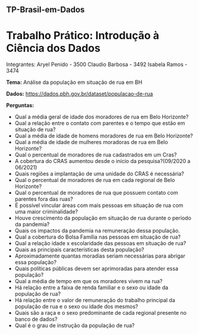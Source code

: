 ## TP-Brasil-em-Dados

# Trabalho Prático: Introdução à Ciência dos Dados
Integrantes:
Aryel Penido - 3500
Claudio Barbosa - 3492
Isabela Ramos - 3474

**Tema:** Análise da população em situação de rua em BH

**Dados:** https://dados.pbh.gov.br/dataset/populacao-de-rua

**Perguntas:**

- Qual a média geral de idade dos moradores de rua em Belo Horizonte?
- Qual a relação entre o contato com parentes e o tempo que estão em situação de rua?
- Qual a média de idade de homens moradores de rua em Belo Horizonte?
- Qual a média de idade de mulheres moradoras de rua em Belo Horizonte?
- Qual o percentual de moradores de rua cadastrados em um Cras?
- A cobertura do CRAS aumentou desde o início da pesquisa?(09/2020 a 06/2021)
- Quais regiões a implantação de uma unidade do CRAS é necessária?
- Qual o percentual de moradores de rua em cada regional de Belo Horizonte?
- Qual o percentual de moradores de rua que possuem contato com parentes fora das ruas?
- É possível vincular áreas com mais pessoas em situação de rua com uma maior criminalidade?
- Houve crescimento da população em situação de rua durante o período da pandemia?
- Quais os impactos da pandemia na remuneração dessa população.
- Qual a cobertura do Bolsa Família nas pessoas em situação de rua?
- Qual a relação idade x escolaridade das pessoas em situação de rua?
- Quais as principais características desta população?
- Aproximadamente quantas moradias seriam necessárias para abrigar essa população?
- Quais políticas públicas devem ser aprimoradas para atender essa população?
- Qual a média de tempo em que os moradores vivem na rua?
- Há relação entre a faixa de renda familiar e o sexo ou idade da população de rua?
- Há relação entre o valor de remuneração do trabalho principal da população de rua e o sexo ou idade dos mesmos?
- Quais são a raça e o sexo predominante de cada regional presente no banco de dados?
- Qual é o grau de instrução da população de rua?


